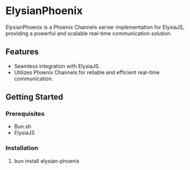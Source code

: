 # ElysianPhoenix

ElysianPhoenix is a Phoenix Channels server implementation for ElysiaJS, providing a powerful and scalable real-time communication solution.

## Features

- Seamless integration with ElysiaJS.
- Utilizes Phoenix Channels for reliable and efficient real-time communication.

## Getting Started

### Prerequisites

- Bun.sh
- ElysiaJS

### Installation

1. bun install elysian-phoenix
